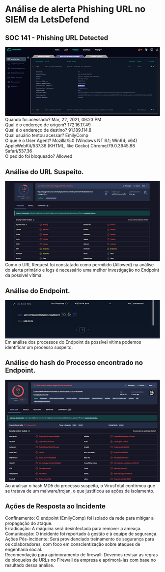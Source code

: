 # Análise de alerta Phishing URL no SIEM da  LetsDefend 
## SOC 141 - Phishing URL Detected
![Tela do Alerta de Caso](/images/1.png)<br>
Quando foi acessado? Mar, 22, 2021, 09:23 PM<br>
Qual é o endereço de origem? 172.16.17.49<br>
Qual é o endereço de destino? 91.189.114.8<br>
Qual usuário tentou acessar? EmilyComp <br>
O que é o User Agent? Mozilla/5.0 (Windows NT 6.1; Win64; x64) AppleWebKit/537.36 (KHTML, like Gecko) Chrome/79.0.3945.88 Safari/537.36<br>
O pedido foi bloqueado? Allowed<br>

## Análise do URL Suspeito.
![Analise de URL Suspeito VirusToral ](/images/2.png)<br>
Como o URL Request foi constatado como permitido (Allowed) na análise do alerta primário e logs é necessário uma melhor investigação no Endpoint da possível vítima.

## Análise do Endpoint.
![Analise do Endpoint processo suspeito ](/images/3.png)<br>
Em análise dos processos do Endpoint  da possível vítima podemos identificar um processo suspeito.

## Análise do hash do Processo encontrado no Endpoint.
![Analise Hash processo ](/images/4.png)<br>
Ao analisar o hash MD5 do processo suspeito, o VirusTotal confirmou que se tratava de um malware/trojan, o que justificou as ações de isolamento.<br>

## Ações de Resposta ao Incidente
Confinamento: O endpoint (EmilyComp) foi isolado da rede para mitigar a propagação do ataque.<br>
Erradicação: A máquina será desinfectada para remover a ameaça.<br>
Comunicação: O incidente foi reportado à gestão e à equipe de segurança.<br>
Ações Pós-Incidente: Será providenciado treinamento de segurança para os colaboradores, com foco em conscientização sobre ataques de engenharia social.<br>
Recomendação para aprimoramento de firewall: Devemos revisar as regras de bloqueios de URLs no Firewall da empresa e aprimorá-las com base no resultado dessa análise.<br>


